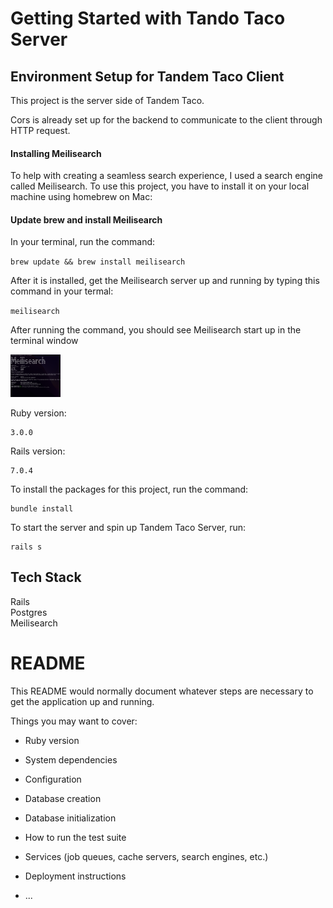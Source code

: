 # Getting Started with Tando Taco Server

## Environment Setup for Tandem Taco Client

This project is the server side of Tandem Taco.

Cors is already set up for the backend to communicate to the client through HTTP request.

#### Installing Meilisearch

To help with creating a seamless search experience, I used a search engine called Meilisearch. To use this project, you have to install it on your local machine using homebrew on Mac:

#### Update brew and install Meilisearch

In your terminal, run the command:

`brew update && brew install meilisearch`

After it is installed, get the Meilisearch server up and running by typing this command in your termal:

`meilisearch`

After running the command, you should see Meilisearch start up in the terminal window

<img src="./app/assets/images/meilisearch.png"  style="width: 5rem;">

Ruby version:

```
3.0.0
```

Rails version:

```
7.0.4
```

To install the packages for this project, run the command:

```
bundle install
```

To start the server and spin up Tandem Taco Server, run:

```
rails s
```

## Tech Stack

Rails <br/>
Postgres <br/>
Meilisearch

# README

This README would normally document whatever steps are necessary to get the
application up and running.

Things you may want to cover:

- Ruby version

- System dependencies

- Configuration

- Database creation

- Database initialization

- How to run the test suite

- Services (job queues, cache servers, search engines, etc.)

- Deployment instructions

- ...
